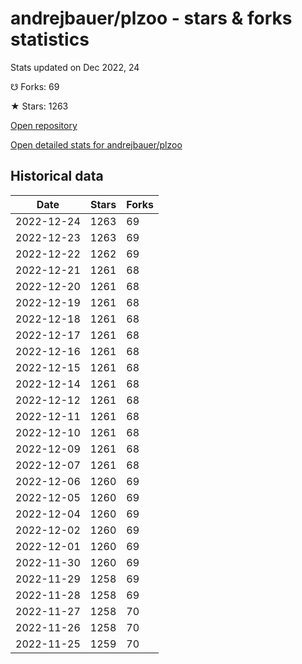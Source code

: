 # andrejbauer/plzoo - stars & forks statistics

Stats updated on Dec 2022, 24

☋ Forks: 69

★ Stars: 1263

[Open repository](https://github.com/andrejbauer/plzoo)

[Open detailed stats for andrejbauer/plzoo](https://reviewgithub.com/rep/andrejbauer/plzoo)

## Historical data
| Date | Stars | Forks |
|------|-------|-------|
| 2022-12-24 | 1263 | 69 | 
| 2022-12-23 | 1263 | 69 | 
| 2022-12-22 | 1262 | 69 | 
| 2022-12-21 | 1261 | 68 | 
| 2022-12-20 | 1261 | 68 | 
| 2022-12-19 | 1261 | 68 | 
| 2022-12-18 | 1261 | 68 | 
| 2022-12-17 | 1261 | 68 | 
| 2022-12-16 | 1261 | 68 | 
| 2022-12-15 | 1261 | 68 | 
| 2022-12-14 | 1261 | 68 | 
| 2022-12-12 | 1261 | 68 | 
| 2022-12-11 | 1261 | 68 | 
| 2022-12-10 | 1261 | 68 | 
| 2022-12-09 | 1261 | 68 | 
| 2022-12-07 | 1261 | 68 | 
| 2022-12-06 | 1260 | 69 | 
| 2022-12-05 | 1260 | 69 | 
| 2022-12-04 | 1260 | 69 | 
| 2022-12-02 | 1260 | 69 | 
| 2022-12-01 | 1260 | 69 | 
| 2022-11-30 | 1260 | 69 | 
| 2022-11-29 | 1258 | 69 | 
| 2022-11-28 | 1258 | 69 | 
| 2022-11-27 | 1258 | 70 | 
| 2022-11-26 | 1258 | 70 | 
| 2022-11-25 | 1259 | 70 | 

